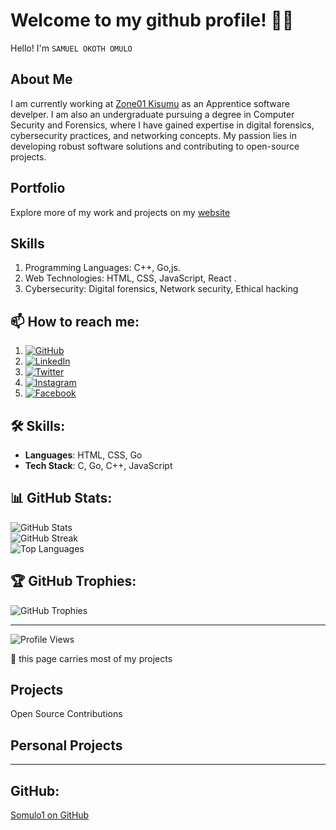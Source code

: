 # Welcome to my github profile! 👨‍💻
Hello! I'm `SAMUEL OKOTH OMULO`

## About Me

I am currently working at <a href="https://learn.zone01kisumu.ke">Zone01 Kisumu</a> as an Apprentice software develper. I am also an undergraduate pursuing a degree in Computer Security and Forensics, where I have gained expertise in digital forensics, cybersecurity practices, and networking concepts. My passion lies in developing robust software solutions and contributing to open-source projects.

## Portfolio

Explore more of my work and projects on my <a href="https://somulo1.github.io">website</a>

## Skills

   1.  Programming Languages: C++, Go,js.
   2. Web Technologies: HTML, CSS, JavaScript, React .
   3. Cybersecurity: Digital forensics, Network security, Ethical hacking
## 📫 How to reach me:
1. [![GitHub](https://img.shields.io/badge/github-%23121011.svg?style=flat&logo=github&logoColor=white&labelColor=000000)](https://github.com/somulo1)
2. [![LinkedIn](https://img.shields.io/badge/linkedin-%230077B5.svg?style=flat&logo=linkedin&logoColor=white)](https://www.linkedin.com/in/samuel-omulo-634694261)
3. [![Twitter](https://img.shields.io/badge/twitter-%231DA1F2.svg?style=flat&logo=twitter&logoColor=white)](https://twitter.com/@jnr_omulo)
4. [![Instagram](https://img.shields.io/badge/instagram-%23E4405F.svg?style=flat&logo=instagram&logoColor=white)](https://instagram.com/your-instagram-handle)
5. [![Facebook](https://img.shields.io/badge/facebook-%231877F2.svg?style=flat&logo=facebook&logoColor=white)](https://facebook.com/omulojnr)


## 🛠️ Skills:

- **Languages**: HTML, CSS, Go
- **Tech Stack**: C, Go, C++, JavaScript

## 📊 GitHub Stats:

![GitHub Stats](https://github-readme-stats.vercel.app/api?username=somulo1&theme=synthwave&hide_border=true&include_all_commits=true&count_private=true)<br/>
![GitHub Streak](https://github-readme-streak-stats.herokuapp.com/?user=somulo1&theme=synthwave&hide_border=true)<br/>
![Top Languages](https://github-readme-stats.vercel.app/api/top-langs/?username=somulo1&theme=synthwave&hide_border=true&include_all_commits=true&count_private=true&layout=compact)

## 🏆 GitHub Trophies:

![GitHub Trophies](https://github-profile-trophy.vercel.app/?username=somulo1&theme=radical&no-frame=false&no-bg=true&margin-w=4)

---

![Profile Views](https://visitcount.itsvg.in/api?id=somulo1&icon=0&color=0)

<!-- Proudly created with GPRM (https://gprm.itsvg.in/) -->

🔭 this page carries most of my projects


## Projects
Open Source Contributions

## Personal Projects

---


## GitHub:

[Somulo1 on GitHub](https://github.com/somulo1) 
